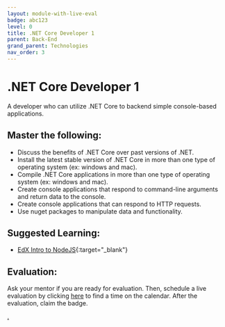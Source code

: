 ```yaml
---
layout: module-with-live-eval
badge: abc123
level: 0
title: .NET Core Developer 1
parent: Back-End
grand_parent: Technologies
nav_order: 3
---
```

# .NET Core Developer 1

A developer who can utilize .NET Core to backend simple console-based applications.

## Master the following:

- Discuss the benefits of .NET Core over past versions of .NET.
- Install the latest stable version of .NET Core in more than one type of operating system (ex: windows and mac).
- Compile .NET Core applications in more than one type of operating system (ex: windows and mac).
- Create console applications that respond to command-line arguments and return data to the console.
- Create console applications that can respond to HTTP requests.
- Use nuget packages to manipulate data and functionality.

## Suggested Learning:

- [EdX Intro to NodeJS](https://www.edx.org/course/introduction-to-nodejs){:target="\_blank"}

## Evaluation:

Ask your mentor if you are ready for evaluation. Then, schedule a live evaluation by clicking [here](https://webdev.codex.academy/mastery-eval-4?badge=68Ur2l1ATt-KPBmhK9FESQ) to find a time on the calendar. After the evaluation, claim the badge.

[.](level-4)
